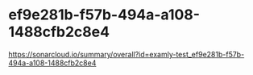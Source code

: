 # ef9e281b-f57b-494a-a108-1488cfb2c8e4
https://sonarcloud.io/summary/overall?id=examly-test_ef9e281b-f57b-494a-a108-1488cfb2c8e4
